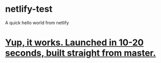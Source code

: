 # netlify-test
A quick hello world from netlify

# [Yup, it works. Launched in 10-20 seconds, built straight from master.](https://competent-hamilton-952d2b.netlify.com/)
